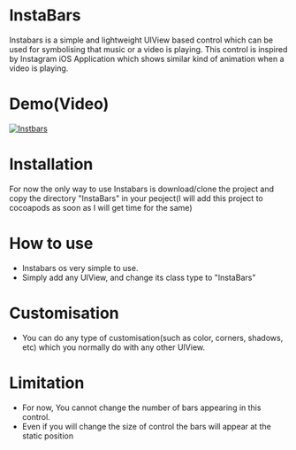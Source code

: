 # InstaBars

Instabars is a simple and lightweight UIView based control which can be used for symbolising that music or a video is playing. This control is inspired by Instagram iOS Application which shows similar kind of animation when a video is playing.

# Demo(Video)
[![Instbars](http://img.youtube.com/vi/QbJNoF9AtY0/maxresdefault.jpg)](https://www.youtube.com/watch?v=QbJNoF9AtY0)


# Installation
For now the only way to use Instabars is download/clone the project and copy the directory "InstaBars" in your peoject(I will add this project to cocoapods as soon as I will get time for the same)

# How to use
- Instabars os very simple to use. 
- Simply add any UIView, and change its class type to "InstaBars"

# Customisation
- You can do any type of customisation(such as color, corners, shadows, etc) which you normally do with any other UIView.

# Limitation
- For now, You cannot change the number of bars appearing in this control.
- Even if you will change the size of control the bars will appear at the static position